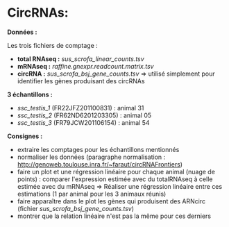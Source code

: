 # CircRNAs:

**Données :**

Les trois fichiers de comptage :
   - **total RNAseq :** *sus_scrofa_linear_counts.tsv*
   - **mRNAseq :** *raffine.gnexpr.readcount.matrix.tsv*
   - **circRNA :** *sus_scrofa_bsj_gene_counts.tsv* => utilisé simplement pour identifier les gènes produisant des circRNAs

**3 échantillons :**

   - *ssc_testis_1* (FR22JFZ201100831) : animal 31
   - *ssc_testis_2* (FR62ND6201203305) : animal 05
   - *ssc_testis_3* (FR79JCW201106154) : animal 54

**Consignes :**

   - extraire les comptages pour les échantillons mentionnés 
   - normaliser les données (paragraphe normalisation : http://genoweb.toulouse.inra.fr/~faraut/circRNAFrontiers)          
   - faire un plot et une régression linéaire pour chaque animal (nuage de points) : comparer l'expression estimée avec du totalRNAseq à celle estimée avec du mRNAseq
   => Réaliser une régression linéaire entre ces estimations (1 par animal pour les 3 animaux réunis)
   - faire apparaître dans le plot les gènes qui produisent des ARNcirc (fichier *sus_scrofa_bsj_gene_counts.tsv*) 
   - montrer que la relation linéaire n'est pas la même pour ces derniers 
